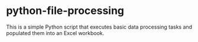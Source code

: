 # python-file-processing
This is a simple Python script that executes basic data processing tasks and populated them into an Excel workbook.
